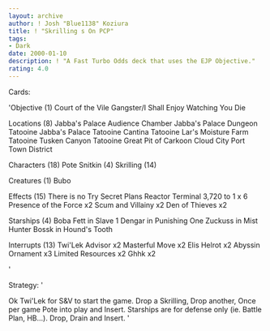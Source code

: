 ```yaml
---
layout: archive
author: ! Josh "Blue1138" Koziura
title: ! "Skrilling s On PCP"
tags:
- Dark
date: 2000-01-10
description: ! "A Fast Turbo Odds deck that uses the EJP Objective."
rating: 4.0
---
```

Cards: 

'Objective (1)
Court of the Vile Gangster/I Shall Enjoy Watching You Die

Locations (8)
Jabba's Palace Audience Chamber
Jabba's Palace Dungeon
Tatooine Jabba's Palace
Tatooine Cantina
Tatooine Lar's Moisture Farm
Tatooine Tusken Canyon
Tatooine Great Pit of Carkoon
Cloud City Port Town District

Characters (18)
Pote Snitkin (4)
Skrilling (14)

Creatures (1)
Bubo

Effects (15)
There is no Try
Secret Plans
Reactor Terminal
3,720 to 1 x 6
Presence of the Force x2
Scum and Villainy x2
Den of Thieves x2

Starships (4)
Boba Fett in Slave 1
Dengar in Punishing One
Zuckuss in Mist Hunter
Bossk in Hound's Tooth

Interrupts (13)
Twi'Lek Advisor x2
Masterful Move x2
Elis Helrot x2
Abyssin Ornament x3
Limited Resources x2
Ghhk x2


'

Strategy: '

Ok Twi'Lek for S&V to start the game. Drop a Skrilling, Drop another, Once per game Pote into play and Insert. Starships are for defense only (ie. Battle Plan, HB...). Drop, Drain and Insert. '